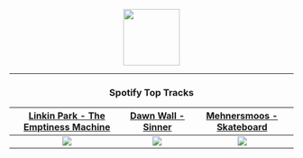 <p align="center">
  <a href="https://www.tobiasmichael.de">
    <img src="https://tobiasmichael.de/assets/logo.gif" width="100" height="100"/>
  </a>
</p>

---

<h3 align="center">Spotify Top Tracks</h3>

[Linkin Park - The Emptiness Machine](https://open.spotify.com/track/2PnlsTsOTLE5jnBnNe2K0A)|[Dawn Wall - Sinner](https://open.spotify.com/track/2R6zg6SWygSvY4wzv8BXId)|[Mehnersmoos - Skateboard](https://open.spotify.com/track/2XU65MTqyn8AGbfT2gA5B7)
:---:|:----:|:----:
<img src="https://i.scdn.co/image/ab67616d00001e02c0db065619ed208515412917"/>|<img src="https://i.scdn.co/image/ab67616d00001e02eee6e0c5c6cd1e56671b7919"/>|<img src="https://i.scdn.co/image/ab67616d00001e029bf89e465f91f51d40133e14"/>